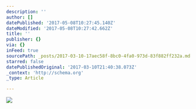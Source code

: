 ```yaml
---
description: ''
author: []
datePublished: '2017-05-08T10:27:45.140Z'
dateModified: '2017-05-08T10:27:42.662Z'
title: ''
publisher: {}
via: {}
inFeed: true
sourcePath: _posts/2017-03-10-17aec58f-8bc0-4fa0-973d-83f882ff232a.md
starred: false
datePublishedOriginal: '2017-03-10T21:40:38.073Z'
_context: 'http://schema.org'
_type: Article

---
```

![](https://the-grid-user-content.s3-us-west-2.amazonaws.com/2b171c77-0511-4917-b470-0f90b4e3a606.jpg)